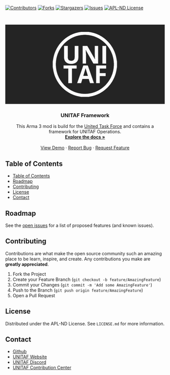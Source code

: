 [![Contributors][contributors-shield]][contributors-url]
[![Forks][forks-shield]][forks-url]
[![Stargazers][stars-shield]][stars-url]
[![Issues][issues-shield]][issues-url]
[![APL-ND License][license-shield]][license-url]

<br />
<p align="center">
  <a href="https://github.com/Grezvany13/UNITAF_Framework">
    <img src="unitaf-logo.jpg" alt="Logo" width="512" height="251">
  </a>

  <h3 align="center">UNITAF Framework</h3>

  <p align="center">
    This Arma 3 mod is build for the <a href="https://unitedtaskforce.net/">United Task Force</a> and contains a framework for UNITAF Operations.
    <br />
    <a href="https://github.com/Grezvany13/UNITAF_Framework/wiki"><strong>Explore the docs »</strong></a>
    <br />
    <br />
    <a href="https://github.com/Grezvany13/UNITAF_Framework">View Demo</a>
    ·
    <a href="https://github.com/Grezvany13/UNITAF_Framework/issues">Report Bug</a>
    ·
    <a href="https://github.com/Grezvany13/UNITAF_Framework/issues">Request Feature</a>
  </p>
</p>



<!-- TABLE OF CONTENTS -->
## Table of Contents

- [Table of Contents](#table-of-contents)
- [Roadmap](#roadmap)
- [Contributing](#contributing)
- [License](#license)
- [Contact](#contact)


<!-- ROADMAP -->
## Roadmap

See the [open issues](https://github.com/Grezvany13/UNITAF_Framework/issues) for a list of proposed features (and known issues).


<!-- CONTRIBUTING -->
## Contributing

Contributions are what make the open source community such an amazing place to be learn, inspire, and create. Any contributions you make are **greatly appreciated**.

1. Fork the Project
2. Create your Feature Branch (`git checkout -b feature/AmazingFeature`)
3. Commit your Changes (`git commit -m 'Add some AmazingFeature'`)
4. Push to the Branch (`git push origin feature/AmazingFeature`)
5. Open a Pull Request


<!-- LICENSE -->
## License

Distributed under the APL-ND License. See `LICENSE.md` for more information.


<!-- CONTACT -->
## Contact

- [Github](https://github.com/Grezvany13/UNITAF_Framework)
- [UNITAF Website](https://unitedtaskforce.net/)
- [UNITAF Discord](https://discord.gg/AJX7d9r)
- [UNITAF Contribution Center](http://docs.unitedtaskforce.net/project/board/36/)



<!-- MARKDOWN LINKS & IMAGES -->
<!-- https://www.markdownguide.org/basic-syntax/#reference-style-links -->
[contributors-shield]: https://img.shields.io/github/contributors/Grezvany13/UNITAF_Framework.svg?style=flat-square
[contributors-url]: https://github.com/Grezvany13/UNITAF_Framework/graphs/contributors
[forks-shield]: https://img.shields.io/github/forks/Grezvany13/UNITAF_Framework.svg?style=flat-square
[forks-url]: https://github.com/Grezvany13/UNITAF_Framework/network/members
[stars-shield]: https://img.shields.io/github/stars/Grezvany13/UNITAF_Framework.svg?style=flat-square
[stars-url]: https://github.com/Grezvany13/UNITAF_Framework/stargazers
[issues-shield]: https://img.shields.io/github/issues/Grezvany13/UNITAF_Framework.svg?style=flat-square
[issues-url]: https://github.com/Grezvany13/UNITAF_Framework/issues
[license-shield]: https://img.shields.io/badge/license-APL--ND-lightgrey?style=flat-square
[license-url]: https://github.com/Grezvany13/UNITAF_Framework/LICENSE.md